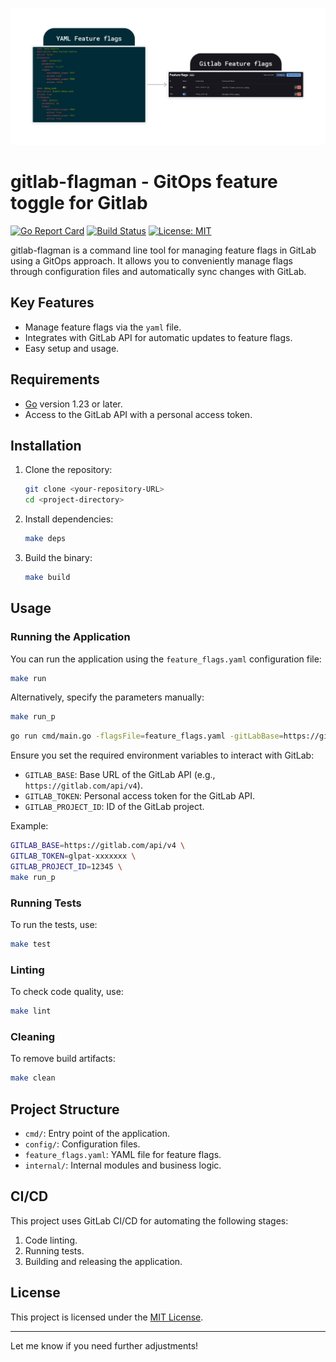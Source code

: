 ![logo](logo.png)
# gitlab-flagman - GitOps feature toggle for Gitlab

[![Go Report Card](https://goreportcard.com/badge/github.com/nkrus/gitlab-flagman)](https://goreportcard.com/report/github.com/nkrus/gitlab-flagman)
[![Build Status](https://github.com/nkrus/gitlab-flagman/actions/workflows/ci.yml/badge.svg)](https://github.com/nkrus/gitlab-flagman/actions)
[![License: MIT](https://img.shields.io/badge/License-MIT-yellow.svg)](https://opensource.org/licenses/MIT)

gitlab-flagman is a command line tool for managing feature flags in GitLab using a GitOps approach. It allows you to conveniently manage flags through configuration files and automatically sync changes with GitLab.

## Key Features

- Manage feature flags via the `yaml` file.
- Integrates with GitLab API for automatic updates to feature flags.
- Easy setup and usage.

## Requirements

- [Go](https://golang.org/) version 1.23 or later.
- Access to the GitLab API with a personal access token.

## Installation

1. Clone the repository:

   ```bash
   git clone <your-repository-URL>
   cd <project-directory>
   ```

2. Install dependencies:

   ```bash
   make deps
   ```

3. Build the binary:

   ```bash
   make build
   ```

## Usage

### Running the Application

You can run the application using the `feature_flags.yaml` configuration file:

```bash
make run
```

Alternatively, specify the parameters manually:

```bash
make run_p
```

```bash
go run cmd/main.go -flagsFile=feature_flags.yaml -gitLabBase=https://gitlab.com/api/v4 -gitLabToken=YOUR_TOKEN -gitLabProjectID=YOUR_PROJECT_ID
```

Ensure you set the required environment variables to interact with GitLab:

- `GITLAB_BASE`: Base URL of the GitLab API (e.g., `https://gitlab.com/api/v4`).
- `GITLAB_TOKEN`: Personal access token for the GitLab API.
- `GITLAB_PROJECT_ID`: ID of the GitLab project.

Example:

```bash
GITLAB_BASE=https://gitlab.com/api/v4 \
GITLAB_TOKEN=glpat-xxxxxxx \
GITLAB_PROJECT_ID=12345 \
make run_p
```

### Running Tests

To run the tests, use:

```bash
make test
```

### Linting

To check code quality, use:

```bash
make lint
```

### Cleaning

To remove build artifacts:

```bash
make clean
```

## Project Structure

- `cmd/`: Entry point of the application.
- `config/`: Configuration files.
- `feature_flags.yaml`: YAML file for feature flags.
- `internal/`: Internal modules and business logic.

## CI/CD

This project uses GitLab CI/CD for automating the following stages:
1. Code linting.
2. Running tests.
3. Building and releasing the application.

## License

This project is licensed under the [MIT License](LICENSE).

---

Let me know if you need further adjustments!